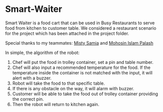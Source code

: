 # Smart-Waiter
Smart Waiter is a food cart that can be used in Busy Restaurants to serve food from kitchen to customer table.
We considered a restaurant scenario for the project which has been attached in the project folder.

Special thanks to my teammates: [Misty Samia](https://github.com/mistysamia) and [Mohosin Islam Palash](https://github.com/MohosinPalash)

In simple, the algorithm of the robot:
1. Chef will put the food in trolley container, set a pin and table number.
2. Chef will also input a recommended temperature for the food. If the temperature inside the container is not matched with the input, it will alert with a buzzer.
3. Robot will take the food to that specific table.
4. If there is any obstacle on the way, it will alarm with buzzer.
5. Customer will be able to take the food out of trolley container providing the correct pin.
6. Then the robot will return to kitchen again.
